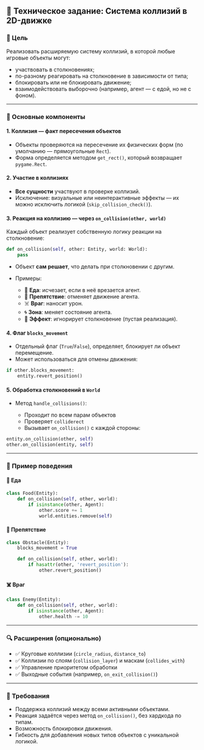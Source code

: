 

## 📜 Техническое задание: Система коллизий в 2D-движке

### 🎯 Цель

Реализовать расширяемую систему коллизий, в которой любые игровые объекты могут:

* участвовать в столкновениях;
* по-разному реагировать на столкновение в зависимости от типа;
* блокировать или не блокировать движение;
* взаимодействовать выборочно (например, агент — с едой, но не с фоном).

---

### 🧱 Основные компоненты

#### 1. **Коллизия — факт пересечения объектов**

* Объекты проверяются на пересечение их физических форм (по умолчанию — прямоугольные `Rect`).
* Форма определяется методом `get_rect()`, который возвращает `pygame.Rect`.

#### 2. **Участие в коллизиях**

* **Все сущности** участвуют в проверке коллизий.
* Исключение: визуальные или неинтерактивные эффекты — их можно исключить логикой (`skip_collision_check()`).

#### 3. **Реакция на коллизию — через `on_collision(other, world)`**

Каждый объект реализует собственную логику реакции на столкновение:

```python
def on_collision(self, other: Entity, world: World):
    pass
```

* Объект **сам решает**, что делать при столкновении с другим.
* Примеры:

  * 🍎 **Еда**: исчезает, если в неё врезается агент.
  * 🧱 **Препятствие**: отменяет движение агента.
  * ☠️ **Враг**: наносит урон.
  * 🌀 **Зона**: меняет состояние агента.
  * 🌟 **Эффект**: игнорирует столкновение (пустая реализация).

#### 4. **Флаг `blocks_movement`**

* Отдельный флаг (`True`/`False`), определяет, блокирует ли объект перемещение.
* Может использоваться для отмены движения:

```python
if other.blocks_movement:
    entity.revert_position()
```

#### 5. **Обработка столкновений в `World`**

* Метод `handle_collisions()`:

  * Проходит по всем парам объектов
  * Проверяет `colliderect`
  * Вызывает `on_collision()` с каждой стороны:

```python
entity.on_collision(other, self)
other.on_collision(entity, self)
```

---

### 🧪 Пример поведения

#### 🍎 Еда

```python
class Food(Entity):
    def on_collision(self, other, world):
        if isinstance(other, Agent):
            other.score += 1
            world.entities.remove(self)
```

#### 🧱 Препятствие

```python
class Obstacle(Entity):
    blocks_movement = True

    def on_collision(self, other, world):
        if hasattr(other, 'revert_position'):
            other.revert_position()
```

#### ☠️ Враг

```python
class Enemy(Entity):
    def on_collision(self, other, world):
        if isinstance(other, Agent):
            other.health -= 10
```

---

### 🔍 Расширения (опционально)

* ✅ Круговые коллизии (`circle_radius`, `distance_to`)
* ✅ Коллизии по слоям (`collision_layer`) и маскам (`collides_with`)
* ✅ Управление приоритетом обработки
* ✅ Выходные события (например, `on_exit_collision()`)

---

### 📌 Требования

* Поддержка коллизий между всеми активными объектами.
* Реакция задаётся через метод `on_collision()`, без хардкода по типам.
* Возможность блокировки движения.
* Гибкость для добавления новых типов объектов с уникальной логикой.
